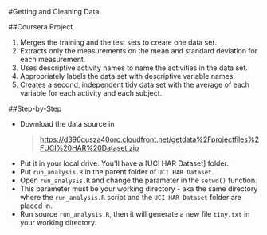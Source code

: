 #Getting and Cleaning Data

##Coursera Project

<ol>
<li>Merges the training and the test sets to create one data set.</li>
<li>Extracts only the measurements on the mean and standard deviation for each measurement.</li>
<li>Uses descriptive activity names to name the activities in the data set.</li>
<li>Appropriately labels the data set with descriptive variable names.</li>
<li>Creates a second, independent tidy data set with the average of each variable for each activity and each subject.</li>
</ol> 

##Step-by-Step

* Download the data source in <blockquote>https://d396qusza40orc.cloudfront.net/getdata%2Fprojectfiles%2FUCI%20HAR%20Dataset.zip</blockquote>
* Put it in your local drive. You'll have a [UCI HAR Dataset] folder.
* Put ```run_analysis.R``` in the parent folder of ```UCI HAR Dataset```.
* Open ```run_analysis.R``` and change the parameter in the ```setwd()``` function.
* This parameter must be your working directory - aka the same directory where the ```run_analysis.R``` script and the ```UCI HAR Dataset``` folder are placed in.
* Run source ```run_analysis.R```, then it will generate a new file ```tiny.txt``` in your working directory.
